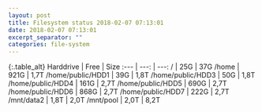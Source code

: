 ```yaml
---
layout: post
title: Filesystem status 2018-02-07 07:13:01
date: 2018-02-07 07:13:01
excerpt_separator: ""
categories: file-system
---
```

{:.table_alt}
Harddrive | Free | Size
:--- | ---: | ---:
/ | 25G | 37G
/home | 921G | 1,7T
/home/public/HDD1 | 39G | 1,8T
/home/public/HDD3 | 50G | 1,8T
/home/public/HDD4 | 161G | 2,7T
/home/public/HDD5 | 690G | 2,7T
/home/public/HDD6 | 868G | 2,7T
/home/public/HDD7 | 222G | 2,7T
/mnt/data2 | 1,8T | 2,0T
/mnt/pool | 2,0T | 8,2T

